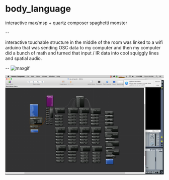 # body_language
interactive max/msp + quartz composer spaghetti monster

--

interactive touchable structure in the middle of the room was linked to a wifi arduino that was sending OSC data to my computer and then my computer did a bunch of math and turned that input / IR data into cool squiggly lines and spatial audio. 

--
![maxgif](maxpat.gif)

![qc](qcbrain.png)
